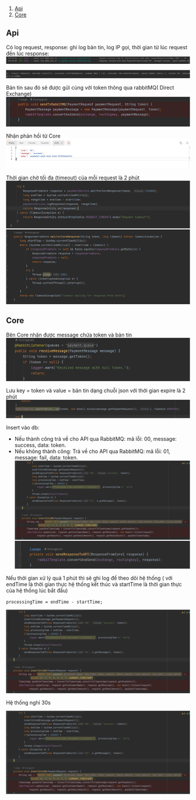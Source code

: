 1. [Api](#api)
2. [Core](#core)

## Api
Có log request, response: ghi log bản tin, log IP gọi, thời gian từ lúc request đến lúc response: 
![Log1 ](image/log1.png)

![Log1 ](image/log2.png)
<br>

Bản tin sau đó sẽ được gửi cùng với token thông qua rabbitMQ( Direct Exchange)
![Send ](image/send1.png)

Nhận phản hồi từ Core
![Receivecore1 ](image/receivecore1.png)

Thời gian chờ tối đa (timeout) của mỗi request là 2 phút
![Timeout1 ](image/timeout1.png)
![Timeout2 ](image/timeout2.png)
## Core

Bên Core nhận được message chứa token và bản tin
![Receive1 ](image/receive1.png)

Lưu key = token và value = bản tin dạng chuỗi json với thời gian expire là 2 phút
![Rediss1 ](image/rediss1.png)

Insert vào db:  
- Nếu thành công trả về cho API qua RabbitMQ: mã lỗi: 00, message: success, data: token. 
- Nếu không thành công: Trả về cho API qua RabbitMQ: mã lỗi: 01, message: fail, data: token.
  ![Insertdb ](image/insertdb.png)
  ![Insertdb2 ](image/insertdb2.png)

Nếu thời gian xử lý quá 1 phút thì sẽ ghi log để theo dõi hệ thống ( với endTime là thời gian thực hệ thống kết thúc và startTime là thời gian thực của hệ thống lúc bắt đầu)
```
processingTime = endTime - startTime; 
```
![Insertdb ](image/insertdb.png)

Hệ thống nghỉ 30s

![Insertdb ](image/insertdb.png)
